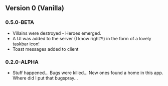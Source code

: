 ## Version 0 (Vanilla)

### 0.5.0-BETA
- Villains were destroyed - Heroes emerged.
- A UI was added to the server (I know right?!) in the form of a lovely taskbar icon!
- Toast messages added to client


### 0.2.0-ALPHA
- Stuff happened...
Bugs were killed... New ones found a home in this app.
Where did I put that bugspray...

